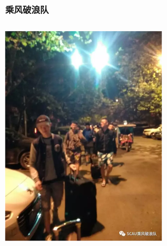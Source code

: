 # 乘风破浪队

<br>

![乘风破浪队](https://raw.githubusercontent.com/ronething/sanxiaxiang/master/amWikiwenku/amWiki/images/cfpl.jpg)  
